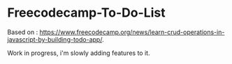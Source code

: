 # Freecodecamp-To-Do-List
Based on : https://www.freecodecamp.org/news/learn-crud-operations-in-javascript-by-building-todo-app/.

Work in progress, i'm slowly adding features to it.

